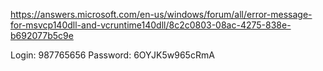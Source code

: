 https://answers.microsoft.com/en-us/windows/forum/all/error-message-for-msvcp140dll-and-vcruntime140dll/8c2c0803-08ac-4275-838e-b692077b5c9e


Login: 987765656
Password: 6OYJK5w965cRmA
